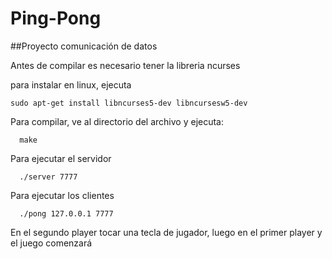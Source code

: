 Ping-Pong
=============

##Proyecto comunicación de datos

Antes de compilar es necesario tener la libreria ncurses


para instalar en linux, ejecuta 

```
sudo apt-get install libncurses5-dev libncursesw5-dev
```



Para compilar, ve al directorio del archivo y ejecuta:

      make

Para ejecutar el servidor       

      
      ./server 7777
      

Para ejecutar los clientes 
      
      
      ./pong 127.0.0.1 7777
      
En el segundo player tocar una tecla de jugador, luego en el primer player y el juego comenzará 